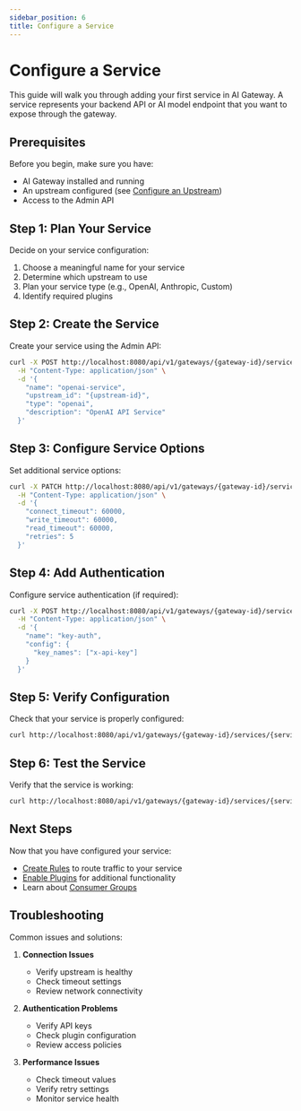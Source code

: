 ```yaml
---
sidebar_position: 6
title: Configure a Service
---
```


# Configure a Service

This guide will walk you through adding your first service in AI Gateway. A service represents your backend API or AI model endpoint that you want to expose through the gateway.

## Prerequisites

Before you begin, make sure you have:
- AI Gateway installed and running
- An upstream configured (see [Configure an Upstream](./configure-upstream.md))
- Access to the Admin API

## Step 1: Plan Your Service

Decide on your service configuration:
1. Choose a meaningful name for your service
2. Determine which upstream to use
3. Plan your service type (e.g., OpenAI, Anthropic, Custom)
4. Identify required plugins

## Step 2: Create the Service

Create your service using the Admin API:

```bash
curl -X POST http://localhost:8080/api/v1/gateways/{gateway-id}/services \
  -H "Content-Type: application/json" \
  -d '{
    "name": "openai-service",
    "upstream_id": "{upstream-id}",
    "type": "openai",
    "description": "OpenAI API Service"
  }'
```

## Step 3: Configure Service Options

Set additional service options:

```bash
curl -X PATCH http://localhost:8080/api/v1/gateways/{gateway-id}/services/{service-id} \
  -H "Content-Type: application/json" \
  -d '{
    "connect_timeout": 60000,
    "write_timeout": 60000,
    "read_timeout": 60000,
    "retries": 5
  }'
```

## Step 4: Add Authentication

Configure service authentication (if required):

```bash
curl -X POST http://localhost:8080/api/v1/gateways/{gateway-id}/services/{service-id}/plugins \
  -H "Content-Type: application/json" \
  -d '{
    "name": "key-auth",
    "config": {
      "key_names": ["x-api-key"]
    }
  }'
```

## Step 5: Verify Configuration

Check that your service is properly configured:

```bash
curl http://localhost:8080/api/v1/gateways/{gateway-id}/services/{service-id}
```

## Step 6: Test the Service

Verify that the service is working:

```bash
curl http://localhost:8080/api/v1/gateways/{gateway-id}/services/{service-id}/health
```

## Next Steps

Now that you have configured your service:
- [Create Rules](./create-rules.md) to route traffic to your service
- [Enable Plugins](./enable-plugins.md) for additional functionality
- Learn about [Consumer Groups](../concepts/consumer-groups.md)

## Troubleshooting

Common issues and solutions:

1. **Connection Issues**
   - Verify upstream is healthy
   - Check timeout settings
   - Review network connectivity

2. **Authentication Problems**
   - Verify API keys
   - Check plugin configuration
   - Review access policies

3. **Performance Issues**
   - Check timeout values
   - Verify retry settings
   - Monitor service health 